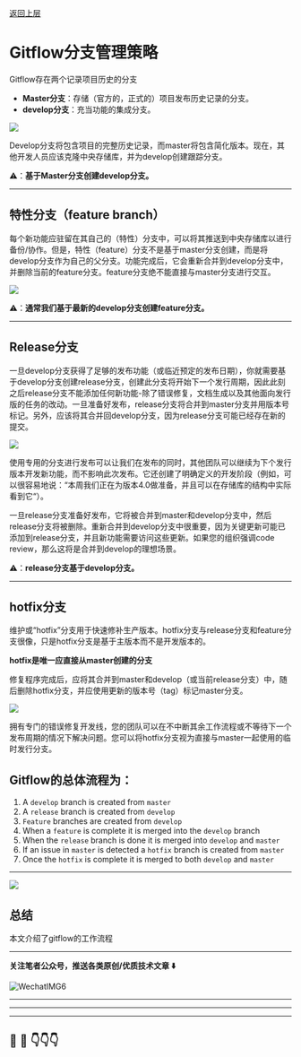 [返回上层](index)
# Gitflow分支管理策略

Gitflow存在两个记录项目历史的分支

- **Master分支**：存储（官方的，正式的）项目发布历史记录的分支。
- **develop分支**：充当功能的集成分支。

![](http://dxsn-1300740068.cos.ap-nanjing.myqcloud.com/2021-12-11-112404.jpg)

Develop分支将包含项目的完整历史记录，而master将包含简化版本。现在，其他开发人员应该克隆中央存储库，并为develop创建跟踪分支。

⚠️：**基于Master分支创建develop分支。**

---

## 特性分支（feature branch）

每个新功能应驻留在其自己的（特性）分支中，可以将其推送到中央存储库以进行备份/协作。但是，特性（feature）分支不是基于master分支创建，而是将develop分支作为自己的父分支。功能完成后，它会重新合并到develop分支中，并删除当前的feature分支。feature分支绝不能直接与master分支进行交互。

![](http://dxsn-1300740068.cos.ap-nanjing.myqcloud.com/2021-12-11-112408.jpg)

⚠️：**通常我们基于最新的develop分支创建feature分支。**

---

## Release分支

一旦develop分支获得了足够的发布功能（或临近预定的发布日期），你就需要基于develop分支创建release分支，创建此分支将开始下一个发行周期，因此此刻之后release分支不能添加任何新功能-除了错误修复，文档生成以及其他面向发行版的任务的改动。一旦准备好发布，release分支将合并到master分支并用版本号标记。另外，应该将其合并回develop分支，因为release分支可能已经存在新的提交。

![](http://dxsn-1300740068.cos.ap-nanjing.myqcloud.com/2021-12-11-112413.jpg)

使用专用的分支进行发布可以让我们在发布的同时，其他团队可以继续为下个发行版本开发新功能，而不影响此次发布。它还创建了明确定义的开发阶段（例如，可以很容易地说：“本周我们正在为版本4.0做准备，并且可以在存储库的结构中实际看到它“）。

一旦release分支准备好发布，它将被合并到master和develop分支中，然后release分支将被删除。重新合并到develop分支中很重要，因为关键更新可能已添加到release分支，并且新功能需要访问这些更新。如果您的组织强调code review，那么这将是合并到develop的理想场景。

⚠️：**release分支基于develop分支。**

---

## hotfix分支

维护或“hotfix”分支用于快速修补生产版本。hotfix分支与release分支和feature分支很像，只是hotfix分支是基于主版本而不是开发版本的。

**hotfix是唯一应直接从master创建的分支**

修复程序完成后，应将其合并到master和develop（或当前release分支）中，随后删除hotfix分支，并应使用更新的版本号（tag）标记master分支。

![](http://dxsn-1300740068.cos.ap-nanjing.myqcloud.com/2021-12-11-112417.jpg)

拥有专门的错误修复开发线，您的团队可以在不中断其余工作流程或不等待下一个发布周期的情况下解决问题。您可以将hotfix分支视为直接与master一起使用的临时发行分支。

## Gitflow的总体流程为：

1. A `develop` branch is created from `master`
2. A `release` branch is created from `develop`
3. `Feature` branches are created from `develop`
4. When a `feature` is complete it is merged into the `develop` branch
5. When the `release` branch is done it is merged into `develop` and `master`
6. If an issue in `master` is detected a `hotfix` branch is created from `master`
7. Once the `hotfix` is complete it is merged to both `develop` and `master`

---

![](http://dxsn-1300740068.cos.ap-nanjing.myqcloud.com/2021-12-11-112422.jpg)

## 总结

本文介绍了gitflow的工作流程

---

**关注笔者公众号，推送各类原创/优质技术文章 ⬇️**

![WechatIMG6](http://dxsn-1300740068.cos.ap-nanjing.myqcloud.com/2021-12-11-112428.jpg)


---
---
---


## 🤔  💭 👇👇👇

<script src="https://utteranc.es/client.js"
        repo="dongxishaonian/issue-posted"
        issue-term="pathname"
        label="🙂🙃😡🥶😬🤣😄"
        theme="github-light"
        crossorigin="anonymous"
        async>
</script>

